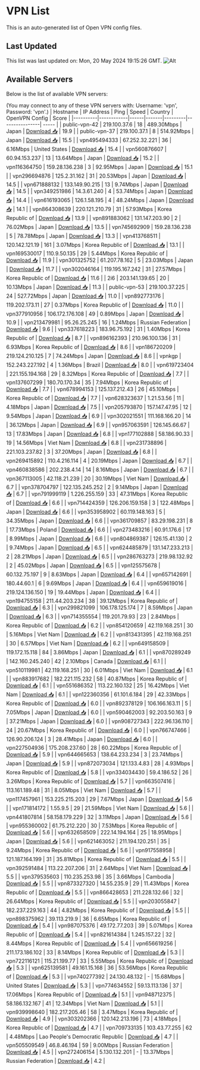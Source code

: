 # VPN List

This is an auto-generated list of Open VPN config files.

## Last Updated

This list was last updated on: Mon, 20 May 2024 19:15:26 GMT.
![Alt](https://repobeats.axiom.co/api/embed/186b98318ef1479477931607c1ad7d823f12451f.svg "Repobeats analytics image")

## Available Servers

Below is the list of available VPN servers:

(You may connect to any of these VPN servers with: Username: 'vpn', Password: 'vpn'.)
| Hostname | IP Address | Ping | Speed | Country | OpenVPN Config | Score |
|----------|------------|------|-------|---------|----------------| ----- |
| public-vpn-42 | 219.100.37.6 | 18 | 489.30Mbps | Japan | [Download 📥](./configs/server_0_JP.ovpn) | 19.9 |
| public-vpn-37 | 219.100.37.1 | 8 | 514.92Mbps | Japan | [Download 📥](./configs/server_1_JP.ovpn) | 15.5 |
| vpn495494333 | 67.252.32.221 | 36 | 6.16Mbps | United States | [Download 📥](./configs/server_2_US.ovpn) | 15.4 |
| vpn560876607 | 60.94.153.237 | 13 | 13.64Mbps | Japan | [Download 📥](./configs/server_3_JP.ovpn) | 15.2 |
| vpn116364750 | 159.28.136.238 | 3 | 92.95Mbps | Japan | [Download 📥](./configs/server_4_JP.ovpn) | 15.1 |
| vpn296694876 | 125.2.31.162 | 31 | 20.53Mbps | Japan | [Download 📥](./configs/server_5_JP.ovpn) | 14.5 |
| vpn671888132 | 133.149.90.215 | 13 | 9.74Mbps | Japan | [Download 📥](./configs/server_6_JP.ovpn) | 14.5 |
| vpn349251986 | 14.3.61.240 | 4 | 53.74Mbps | Japan | [Download 📥](./configs/server_7_JP.ovpn) | 14.4 |
| vpn616193065 | 126.1.58.195 | 4 | 48.24Mbps | Japan | [Download 📥](./configs/server_8_JP.ovpn) | 14.1 |
| vpn864308639 | 220.121.210.79 | 31 | 57.93Mbps | Korea Republic of | [Download 📥](./configs/server_9_KR.ovpn) | 13.9 |
| vpn891883062 | 131.147.203.90 | 2 | 76.02Mbps | Japan | [Download 📥](./configs/server_10_JP.ovpn) | 13.5 |
| vpn745692909 | 159.28.136.238 | 5 | 78.78Mbps | Japan | [Download 📥](./configs/server_11_JP.ovpn) | 13.3 |
| vpn413768511 | 120.142.121.19 | 161 | 3.07Mbps | Korea Republic of | [Download 📥](./configs/server_12_KR.ovpn) | 13.1 |
| vpn169530017 | 110.9.50.135 | 29 | 5.44Mbps | Korea Republic of | [Download 📥](./configs/server_13_KR.ovpn) | 11.9 |
| vpn301325752 | 61.207.78.162 | 5 | 23.03Mbps | Japan | [Download 📥](./configs/server_14_JP.ovpn) | 11.7 |
| vpn302046164 | 119.195.167.242 | 31 | 27.57Mbps | Korea Republic of | [Download 📥](./configs/server_15_KR.ovpn) | 11.6 |
| 2i6 | 203.141.139.65 | 20 | 10.13Mbps | Japan | [Download 📥](./configs/server_16_JP.ovpn) | 11.3 |
| public-vpn-53 | 219.100.37.225 | 24 | 527.72Mbps | Japan | [Download 📥](./configs/server_17_JP.ovpn) | 11.0 |
| vpn892773176 | 119.202.173.11 | 27 | 0.37Mbps | Korea Republic of | [Download 📥](./configs/server_18_KR.ovpn) | 11.0 |
| vpn377910956 | 106.172.176.108 | 49 | 0.89Mbps | Japan | [Download 📥](./configs/server_19_JP.ovpn) | 10.9 |
| vpn213479981 | 95.26.25.245 | 16 | 1.24Mbps | Russian Federation | [Download 📥](./configs/server_20_RU.ovpn) | 9.6 |
| vpn337618223 | 183.96.75.192 | 31 | 1.40Mbps | Korea Republic of | [Download 📥](./configs/server_21_KR.ovpn) | 8.7 |
| vpn896162393 | 210.96.100.136 | 31 | 6.93Mbps | Korea Republic of | [Download 📥](./configs/server_22_KR.ovpn) | 8.6 |
| vpn186720209 | 219.124.210.125 | 7 | 74.24Mbps | Japan | [Download 📥](./configs/server_23_JP.ovpn) | 8.6 |
| vpnkgp | 152.243.227.192 | 4 | 1.36Mbps | Brazil | [Download 📥](./configs/server_24_BR.ovpn) | 8.0 |
| vpn619723404 | 221.155.194.168 | 29 | 8.32Mbps | Korea Republic of | [Download 📥](./configs/server_25_KR.ovpn) | 7.7 |
| vpn137607299 | 180.70.170.34 | 35 | 7.94Mbps | Korea Republic of | [Download 📥](./configs/server_26_KR.ovpn) | 7.7 |
| vpn678994153 | 125.137.212.43 | 26 | 45.10Mbps | Korea Republic of | [Download 📥](./configs/server_27_KR.ovpn) | 7.7 |
| vpn628323637 | 1.21.53.56 | 11 | 4.18Mbps | Japan | [Download 📥](./configs/server_28_JP.ovpn) | 7.5 |
| vpn205793870 | 157.147.47.95 | 12 | 9.54Mbps | Japan | [Download 📥](./configs/server_29_JP.ovpn) | 6.9 |
| vpn302021551 | 111.168.166.20 | 14 | 36.12Mbps | Japan | [Download 📥](./configs/server_30_JP.ovpn) | 6.9 |
| vpn957063591 | 126.145.66.67 | 13 | 17.83Mbps | Japan | [Download 📥](./configs/server_31_JP.ovpn) | 6.8 |
| vpn177102888 | 58.186.90.33 | 19 | 14.56Mbps | Viet Nam | [Download 📥](./configs/server_32_VN.ovpn) | 6.8 |
| vpn231738896 | 221.103.237.82 | 3 | 37.20Mbps | Japan | [Download 📥](./configs/server_33_JP.ovpn) | 6.8 |
| vpn269415892 | 110.4.216.114 | 4 | 20.19Mbps | Japan | [Download 📥](./configs/server_34_JP.ovpn) | 6.7 |
| vpn460838586 | 202.238.4.14 | 14 | 8.16Mbps | Japan | [Download 📥](./configs/server_35_JP.ovpn) | 6.7 |
| vpn367113005 | 42.118.21.239 | 20 | 30.19Mbps | Viet Nam | [Download 📥](./configs/server_36_VN.ovpn) | 6.7 |
| vpn378704797 | 122.135.245.252 | 2 | 9.14Mbps | Japan | [Download 📥](./configs/server_37_JP.ovpn) | 6.7 |
| vpn791999119 | 1.226.255.159 | 33 | 47.31Mbps | Korea Republic of | [Download 📥](./configs/server_38_KR.ovpn) | 6.6 |
| vpn714424359 | 126.206.159.158 | 3 | 122.48Mbps | Japan | [Download 📥](./configs/server_39_JP.ovpn) | 6.6 |
| vpn353958902 | 60.119.148.163 | 5 | 34.35Mbps | Japan | [Download 📥](./configs/server_40_JP.ovpn) | 6.6 |
| vpn361709857 | 83.29.198.231 | 8 | 17.73Mbps | Poland | [Download 📥](./configs/server_41_PL.ovpn) | 6.6 |
| vpn273483216 | 60.91.176.6 | 17 | 8.99Mbps | Japan | [Download 📥](./configs/server_42_JP.ovpn) | 6.6 |
| vpn804869387 | 126.15.41.130 | 2 | 9.74Mbps | Japan | [Download 📥](./configs/server_43_JP.ovpn) | 6.5 |
| vpn624485879 | 131.147.233.213 | 2 | 28.21Mbps | Japan | [Download 📥](./configs/server_44_JP.ovpn) | 6.5 |
| vpn286763273 | 219.98.132.92 | 2 | 45.02Mbps | Japan | [Download 📥](./configs/server_45_JP.ovpn) | 6.5 |
| vpn125575678 | 60.132.75.197 | 9 | 8.63Mbps | Japan | [Download 📥](./configs/server_46_JP.ovpn) | 6.4 |
| vpn657142691 | 180.44.60.1 | 6 | 9.69Mbps | Japan | [Download 📥](./configs/server_47_JP.ovpn) | 6.4 |
| vpn659619016 | 219.124.136.150 | 19 | 19.44Mbps | Japan | [Download 📥](./configs/server_48_JP.ovpn) | 6.4 |
| vpn194755158 | 211.44.203.234 | 38 | 39.12Mbps | Korea Republic of | [Download 📥](./configs/server_49_KR.ovpn) | 6.3 |
| vpn299821099 | 106.178.125.174 | 7 | 8.59Mbps | Japan | [Download 📥](./configs/server_50_JP.ovpn) | 6.3 |
| vpn714355554 | 119.201.79.93 | 23 | 2.84Mbps | Korea Republic of | [Download 📥](./configs/server_51_KR.ovpn) | 6.2 |
| vpn854120659 | 42.119.168.251 | 30 | 5.16Mbps | Viet Nam | [Download 📥](./configs/server_52_VN.ovpn) | 6.2 |
| vpn813431395 | 42.119.168.251 | 30 | 6.57Mbps | Viet Nam | [Download 📥](./configs/server_53_VN.ovpn) | 6.2 |
| vpn649158509 | 119.172.15.118 | 84 | 3.86Mbps | Japan | [Download 📥](./configs/server_54_JP.ovpn) | 6.1 |
| vpn870289249 | 142.160.245.240 | 42 | 2.10Mbps | Canada | [Download 📥](./configs/server_55_CA.ovpn) | 6.1 |
| vpn510119981 | 42.119.168.251 | 30 | 6.01Mbps | Viet Nam | [Download 📥](./configs/server_56_VN.ovpn) | 6.1 |
| vpn883917682 | 182.221.115.232 | 58 | 40.87Mbps | Korea Republic of | [Download 📥](./configs/server_57_KR.ovpn) | 6.1 |
| vpn551686352 | 113.22.160.132 | 25 | 16.42Mbps | Viet Nam | [Download 📥](./configs/server_58_VN.ovpn) | 6.1 |
| vpn122360356 | 61.101.6.184 | 29 | 42.33Mbps | Korea Republic of | [Download 📥](./configs/server_59_KR.ovpn) | 6.0 |
| vpn892378129 | 106.166.163.11 | 5 | 7.05Mbps | Japan | [Download 📥](./configs/server_60_JP.ovpn) | 6.0 |
| vpn590462003 | 92.203.50.163 | 9 | 37.21Mbps | Japan | [Download 📥](./configs/server_61_JP.ovpn) | 6.0 |
| vpn908727343 | 222.96.136.110 | 24 | 20.67Mbps | Korea Republic of | [Download 📥](./configs/server_62_KR.ovpn) | 6.0 |
| vpn766747466 | 126.90.206.124 | 3 | 28.41Mbps | Japan | [Download 📥](./configs/server_63_JP.ovpn) | 6.0 |
| vpn227504936 | 175.208.237.60 | 28 | 60.22Mbps | Korea Republic of | [Download 📥](./configs/server_64_KR.ovpn) | 5.9 |
| vpn644665653 | 138.64.233.234 | 3 | 23.74Mbps | Japan | [Download 📥](./configs/server_65_JP.ovpn) | 5.9 |
| vpn872073034 | 121.133.4.83 | 28 | 4.93Mbps | Korea Republic of | [Download 📥](./configs/server_66_KR.ovpn) | 5.8 |
| vpn334034430 | 59.4.186.52 | 26 | 3.26Mbps | Korea Republic of | [Download 📥](./configs/server_67_KR.ovpn) | 5.7 |
| vpn663507416 | 113.161.189.48 | 31 | 8.05Mbps | Viet Nam | [Download 📥](./configs/server_68_VN.ovpn) | 5.7 |
| vpn117457961 | 153.225.215.203 | 29 | 7.67Mbps | Japan | [Download 📥](./configs/server_69_JP.ovpn) | 5.6 |
| vpn171814172 | 1.55.9.5 | 29 | 21.59Mbps | Viet Nam | [Download 📥](./configs/server_70_VN.ovpn) | 5.6 |
| vpn441807814 | 58.158.179.229 | 32 | 3.11Mbps | Japan | [Download 📥](./configs/server_71_JP.ovpn) | 5.6 |
| vpn955360002 | 61.75.212.220 | 30 | 7.53Mbps | Korea Republic of | [Download 📥](./configs/server_72_KR.ovpn) | 5.6 |
| vpn632658509 | 222.14.194.164 | 25 | 18.95Mbps | Japan | [Download 📥](./configs/server_73_JP.ovpn) | 5.6 |
| vpn621463052 | 211.194.120.251 | 35 | 9.24Mbps | Korea Republic of | [Download 📥](./configs/server_74_KR.ovpn) | 5.6 |
| vpn917558958 | 121.187.164.199 | 31 | 35.81Mbps | Korea Republic of | [Download 📥](./configs/server_75_KR.ovpn) | 5.5 |
| vpn392591484 | 113.22.207.206 | 31 | 2.64Mbps | Viet Nam | [Download 📥](./configs/server_76_VN.ovpn) | 5.5 |
| vpn379535603 | 110.235.253.98 | 35 | 3.66Mbps | Cambodia | [Download 📥](./configs/server_77_KH.ovpn) | 5.5 |
| vpn873327320 | 14.55.235.9 | 29 | 11.43Mbps | Korea Republic of | [Download 📥](./configs/server_78_KR.ovpn) | 5.5 |
| vpn866428653 | 211.228.132.66 | 32 | 26.64Mbps | Korea Republic of | [Download 📥](./configs/server_79_KR.ovpn) | 5.5 |
| vpn203055847 | 182.237.229.163 | 44 | 4.82Mbps | Korea Republic of | [Download 📥](./configs/server_80_KR.ovpn) | 5.5 |
| vpn898375962 | 39.113.219.9 | 36 | 6.65Mbps | Korea Republic of | [Download 📥](./configs/server_81_KR.ovpn) | 5.4 |
| vpn987075376 | 49.172.77.203 | 39 | 5.07Mbps | Korea Republic of | [Download 📥](./configs/server_82_KR.ovpn) | 5.4 |
| vpn821614384 | 1.245.157.22 | 32 | 8.44Mbps | Korea Republic of | [Download 📥](./configs/server_83_KR.ovpn) | 5.4 |
| vpn656619256 | 211.173.186.102 | 33 | 8.14Mbps | Korea Republic of | [Download 📥](./configs/server_84_KR.ovpn) | 5.3 |
| vpn722116121 | 115.21.199.77 | 33 | 5.55Mbps | Korea Republic of | [Download 📥](./configs/server_85_KR.ovpn) | 5.3 |
| vpn625139581 | 49.161.15.168 | 36 | 53.56Mbps | Korea Republic of | [Download 📥](./configs/server_86_KR.ovpn) | 5.3 |
| vpn740277392 | 24.130.48.132 | - | 15.68Mbps | United States | [Download 📥](./configs/server_87_US.ovpn) | 5.3 |
| vpn774634552 | 59.13.113.136 | 37 | 17.06Mbps | Korea Republic of | [Download 📥](./configs/server_88_KR.ovpn) | 5.1 |
| vpn948712375 | 58.186.132.167 | 41 | 12.34Mbps | Viet Nam | [Download 📥](./configs/server_89_VN.ovpn) | 5.1 |
| vpn939998640 | 182.217.205.46 | 58 | 3.47Mbps | Korea Republic of | [Download 📥](./configs/server_90_KR.ovpn) | 4.9 |
| vpn303202366 | 120.142.213.196 | 73 | 4.18Mbps | Korea Republic of | [Download 📥](./configs/server_91_KR.ovpn) | 4.7 |
| vpn709733135 | 103.43.77.255 | 62 | 4.48Mbps | Lao People's Democratic Republic | [Download 📥](./configs/server_92_LA.ovpn) | 4.7 |
| vpn505509549 | 46.8.46.194 | 59 | 9.00Mbps | Russian Federation | [Download 📥](./configs/server_93_RU.ovpn) | 4.5 |
| vpn272406154 | 5.130.132.201 | - | 13.37Mbps | Russian Federation | [Download 📥](./configs/server_94_RU.ovpn) | 4.2 |
